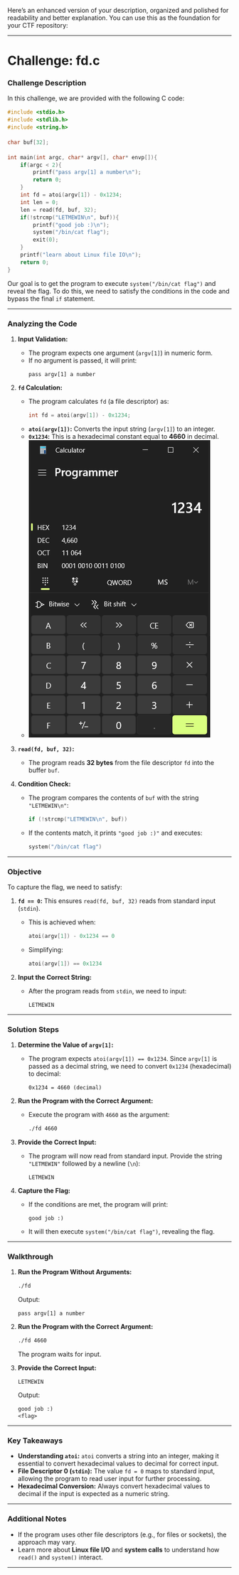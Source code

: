 Here’s an enhanced version of your description, organized and polished for readability and better explanation. You can use this as the foundation for your CTF repository:

---

# **Challenge: fd.c**

### **Challenge Description**
In this challenge, we are provided with the following C code:

```c
#include <stdio.h>
#include <stdlib.h>
#include <string.h>

char buf[32];

int main(int argc, char* argv[], char* envp[]){
    if(argc < 2){
        printf("pass argv[1] a number\n");
        return 0;
    }
    int fd = atoi(argv[1]) - 0x1234;
    int len = 0;
    len = read(fd, buf, 32);
    if(!strcmp("LETMEWIN\n", buf)){
        printf("good job :)\n");
        system("/bin/cat flag");
        exit(0);
    }
    printf("learn about Linux file IO\n");
    return 0;
}
```

Our goal is to get the program to execute `system("/bin/cat flag")` and reveal the flag. To do this, we need to satisfy the conditions in the code and bypass the final `if` statement.

---

### **Analyzing the Code**
1. **Input Validation:**
   - The program expects one argument (`argv[1]`) in numeric form.
   - If no argument is passed, it will print:
     ```
     pass argv[1] a number
     ```

2. **`fd` Calculation:**
   - The program calculates `fd` (a file descriptor) as:
     ```c
     int fd = atoi(argv[1]) - 0x1234;
     ```
   - **`atoi(argv[1])`:** Converts the input string (`argv[1]`) to an integer.
   - **`0x1234`:** This is a hexadecimal constant equal to **4660** in decimal.
   - ![alt text](image.png)

3. **`read(fd, buf, 32)`:**
   - The program reads **32 bytes** from the file descriptor `fd` into the buffer `buf`.

4. **Condition Check:**
   - The program compares the contents of `buf` with the string `"LETMEWIN\n"`:
     ```c
     if (!strcmp("LETMEWIN\n", buf))
     ```
   - If the contents match, it prints `"good job :)"` and executes:
     ```c
     system("/bin/cat flag")
     ```

---

### **Objective**
To capture the flag, we need to satisfy:
1. **`fd == 0`:** This ensures `read(fd, buf, 32)` reads from standard input (`stdin`).
   - This is achieved when:
     ```c
     atoi(argv[1]) - 0x1234 == 0
     ```
   - Simplifying:
     ```c
     atoi(argv[1]) == 0x1234
     ```

2. **Input the Correct String:**
   - After the program reads from `stdin`, we need to input:
     ```
     LETMEWIN
     ```

---

### **Solution Steps**
1. **Determine the Value of `argv[1]`:**
   - The program expects `atoi(argv[1]) == 0x1234`. Since `argv[1]` is passed as a decimal string, we need to convert `0x1234` (hexadecimal) to decimal:
     ```
     0x1234 = 4660 (decimal)
     ```

2. **Run the Program with the Correct Argument:**
   - Execute the program with `4660` as the argument:
     ```bash
     ./fd 4660
     ```

3. **Provide the Correct Input:**
   - The program will now read from standard input. Provide the string `"LETMEWIN"` followed by a newline (`\n`):
     ```
     LETMEWIN
     ```

4. **Capture the Flag:**
   - If the conditions are met, the program will print:
     ```
     good job :)
     ```
   - It will then execute `system("/bin/cat flag")`, revealing the flag.

---

### **Walkthrough**
1. **Run the Program Without Arguments:**
   ```bash
   ./fd
   ```
   Output:
   ```
   pass argv[1] a number
   ```

2. **Run the Program with the Correct Argument:**
   ```bash
   ./fd 4660
   ```
   The program waits for input.

3. **Provide the Correct Input:**
   ```
   LETMEWIN
   ```
   Output:
   ```
   good job :)
   <flag>
   ```

---

### **Key Takeaways**
- **Understanding `atoi`:** `atoi` converts a string into an integer, making it essential to convert hexadecimal values to decimal for correct input.
- **File Descriptor 0 (`stdin`):** The value `fd = 0` maps to standard input, allowing the program to read user input for further processing.
- **Hexadecimal Conversion:** Always convert hexadecimal values to decimal if the input is expected as a numeric string.

---

### **Additional Notes**
- If the program uses other file descriptors (e.g., for files or sockets), the approach may vary.
- Learn more about **Linux file I/O** and **system calls** to understand how `read()` and `system()` interact.

---